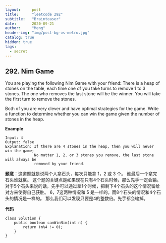 ```yaml
---
layout:     post
title:      "leetcode 292"
subtitle:   "Brainteaser"
date:       2020-09-21
author:     "Meng"
header-img: "img/post-bg-os-metro.jpg"
catalog: true
hidden: true
tags:
  - secret
---
```


## 292.  Nim Game

You are playing the following Nim Game with your friend: There is a heap of stones on the table, each time one of you take turns to remove 1 to 3 stones. The one who removes the last stone will be the winner. You will take the first turn to remove the stones.

Both of you are very clever and have optimal strategies for the game. Write a function to determine whether you can win the game given the number of stones in the heap.

**Example**

```
Input: 4
Output: false
Explanation: If there are 4 stones in the heap, then you will never win the game;
             No matter 1, 2, or 3 stones you remove, the last stone will always be
             removed by your friend.
```

**题意**：这道题就是说两个人拿石头，每次只能拿 1，2 或 3 个。 谁最后一个拿完石头谁就赢。 这个题的关键点是如果现在只有4个石头时候，那么先手一定会输。 对于5个石头来说的话，先手可以通过拿1个时候，把剩下4个石头的这个情况留给对方来使得自己获胜。 6，7这两种情况和 5 是一样的。而8个石头的情况和4个石头的情况是一样的。 那么我们可以发现只要是4的整数倍。先手都会输掉。

**代码**
```
class Solution {
    public boolean canWinNim(int n) {
        return (n%4 != 0);
    }
}
```
